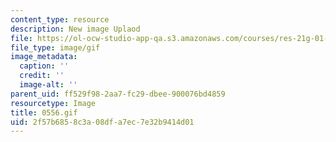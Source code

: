 ```yaml
---
content_type: resource
description: New image Uplaod
file: https://ol-ocw-studio-app-qa.s3.amazonaws.com/courses/res-21g-01-kana-spring-2010/2f57b6858c3a08dfa7ec7e32b9414d01_0556.gif
file_type: image/gif
image_metadata:
  caption: ''
  credit: ''
  image-alt: ''
parent_uid: ff529f98-2aa7-fc29-dbee-900076bd4859
resourcetype: Image
title: 0556.gif
uid: 2f57b685-8c3a-08df-a7ec-7e32b9414d01
---
```


